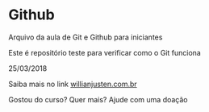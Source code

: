 # Github

Arquivo da aula de Git e Github para iniciantes

Este é repositório teste para verificar como o Git funciona

25/03/2018

Saiba mais no link [willianjusten.com.br](http://willianjusten.com.br)

Gostou do curso? Quer mais? Ajude com uma doação
